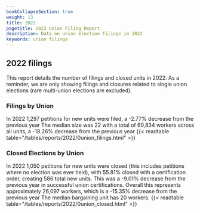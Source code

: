```yaml
---
bookCollapseSection: true
weight: 13
title: 2022
pagetitle: 2022 Union Filing Report
description: Data on union election filings in 2022
keywords: union filings
---
```


## 2022 filings

This report details the number of filings and closed units in 2022. As a reminder, we are only showing filings and closures related to single union elections (rare multi-union elections are excluded).

### Filings by Union
In 2022 1,297 petitions for new units were filed, a -2.77% decrease from the previous year The median size was 22 with a total of 60,834 workers across all units, a -18.26% decrease from the previous year
{{< readtable table="/tables/reports/2022/0union_filings.html" >}}

### Closed Elections by Union
In 2022 1,050 petitions for new units were closed (this includes petitions where no election was ever held), with 55.81% closed with a certification order, creating 586 total new units. This was a -9.01% decrease from the previous year in successful union certifications. Overall this represents approximately 26,097 workers, which is a -15.35% decrease from the previous year The median bargaining unit has 20 workers.
{{< readtable table="/tables/reports/2022/0union_closed.html" >}}
